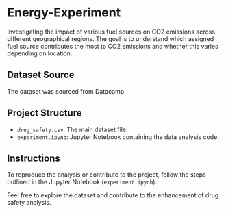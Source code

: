 # Energy-Experiment

Investigating the impact of various fuel sources on CO2 emissions across different geographical regions. The goal is to understand which assigned fuel source contributes the most to CO2 emissions and whether this varies depending on location. 

## Dataset Source

The dataset was sourced from Datacamp.

## Project Structure

- `drug_safety.csv`: The main dataset file.
- `experiment.ipynb`: Jupyter Notebook containing the data analysis code.

## Instructions

To reproduce the analysis or contribute to the project, follow the steps outlined in the Jupyter Notebook (`experiment.ipynb`).

Feel free to explore the dataset and contribute to the enhancement of drug safety analysis.
